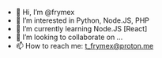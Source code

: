 - 👋 Hi, I’m @frymex
- 👀 I’m interested in Python, Node.JS, PHP
- 🌱 I’m currently learning Node.JS [React]
- 💞️ I’m looking to collaborate on ...
- 📫 How to reach me: t_frymex@proton.me

<!---
frymex/frymex is a ✨ special ✨ repository because its `README.md` (this file) appears on your GitHub profile.
You can click the Preview link to take a look at your changes.
--->
